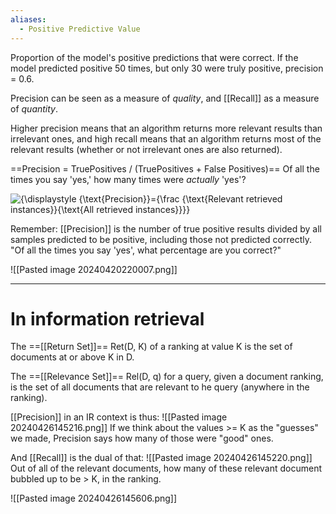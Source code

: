 ```yaml
---
aliases:
  - Positive Predictive Value
---
```

Proportion of the model's positive predictions that were correct. If the model predicted positive 50 times, but only 30 were truly positive, precision = 0.6.

Precision can be seen as a measure of *quality*, and [[Recall]] as a measure of *quantity*.

Higher precision means that an algorithm returns more relevant results than irrelevant ones, and high recall means that an algorithm returns most of the relevant results (whether or not irrelevant ones are also returned).

==Precision = TruePositives / (TruePositives + False Positives)==
Of all the times you say 'yes,' how many times were *actually* 'yes'?
  
![{\displaystyle {\text{Precision}}={\frac {\text{Relevant retrieved instances}}{\text{All retrieved instances}}}}](https://wikimedia.org/api/rest_v1/media/math/render/svg/f2fe5aa3d0e91f91abc0ead472c59737af6c47c0)

 Remember: [[Precision]] is the number of true positive results divided by all samples predicted to be positive, including those not predicted correctly. "Of all the times you say 'yes', what percentage are you correct?"

![[Pasted image 20240420220007.png]]


---

# In information retrieval
The ==[[Return Set]]== Ret(D, K)  of a ranking at value K is the set of documents at or above K in D.

The ==[[Relevance Set]]== Rel(D, q) for a query, given a document ranking, is the set of all documents that are relevant to he query (anywhere in the ranking).

[[Precision]] in an IR context is thus:
![[Pasted image 20240426145216.png]]
If we think about the values >= K as the "guesses" we made, Precision says how many of those were "good" ones.

And [[Recall]] is the dual of that:
![[Pasted image 20240426145220.png]]
Out of all of the relevant documents, how many of these relevant document bubbled up to be > K, in the ranking.

![[Pasted image 20240426145606.png]]
